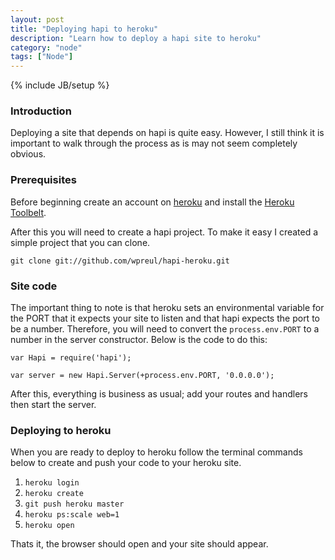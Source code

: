 ```yaml
---
layout: post
title: "Deploying hapi to heroku"
description: "Learn how to deploy a hapi site to heroku"
category: "node"
tags: ["Node"]
---
```

{% include JB/setup %}

### Introduction

Deploying a site that depends on hapi is quite easy.  However, I still think it is important to walk through the process as is may not seem completely obvious.

### Prerequisites

Before beginning create an account on [heroku](http://www.heroku.com/) and install the [Heroku Toolbelt](https://toolbelt.heroku.com/).

After this you will need to create a hapi project.  To make it easy I created a simple project that you can clone.

	git clone git://github.com/wpreul/hapi-heroku.git

### Site code

The important thing to note is that heroku sets an environmental variable for the PORT that it expects your site to listen and that hapi expects the port to be a number.  Therefore, you will need to convert the `process.env.PORT` to a number in the server constructor.  Below is the code to do this:

	var Hapi = require('hapi');

	var server = new Hapi.Server(+process.env.PORT, '0.0.0.0');

After this, everything is business as usual; add your routes and handlers then start the server.

### Deploying to heroku

When you are ready to deploy to heroku follow the terminal commands below to create and push your code to your heroku site.

1. `heroku login`
2. `heroku create`
3. `git push heroku master`
4. `heroku ps:scale web=1`
5. `heroku open`


Thats it, the browser should open and your site should appear.

